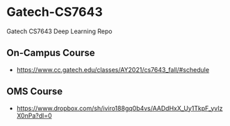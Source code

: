 # Gatech-CS7643
Gatech CS7643 Deep Learning Repo

## On-Campus Course
- https://www.cc.gatech.edu/classes/AY2021/cs7643_fall/#schedule

## OMS Course
- https://www.dropbox.com/sh/iviro188gq0b4vs/AADdHxX_Uy1TkpF_yvIzX0nPa?dl=0
